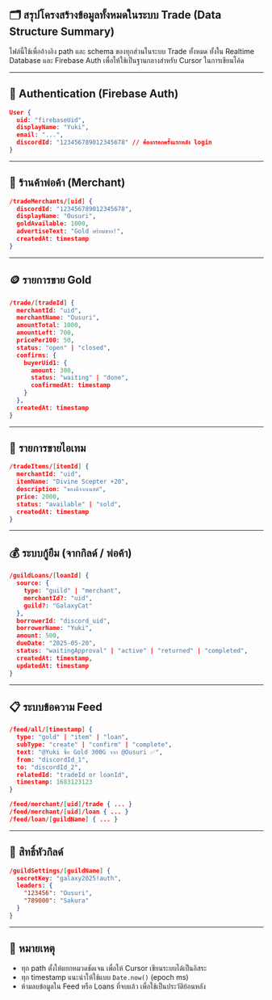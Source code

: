 ## 🗂️ สรุปโครงสร้างข้อมูลทั้งหมดในระบบ Trade (Data Structure Summary)

ไฟล์นี้ใช้เพื่ออ้างอิง path และ schema ของทุกส่วนในระบบ Trade ทั้งหมด ทั้งใน Realtime Database และ Firebase Auth เพื่อให้ใช้เป็นฐานกลางสำหรับ Cursor ในการเขียนโค้ด

---

## 🔑 Authentication (Firebase Auth)

```json
User {
  uid: "firebaseUid",
  displayName: "Yuki",
  email: "...",
  discordId: "123456789012345678" // ต้องกรอกครั้งแรกหลัง login
}
```

---

## 🏪 ร้านค้าพ่อค้า (Merchant)

```json
/tradeMerchants/[uid] {
  discordId: "123456789012345678",
  displayName: "Ousuri",
  goldAvailable: 1000,
  advertiseText: "Gold พร้อมขาย!",
  createdAt: timestamp
}
```

---

## 🪙 รายการขาย Gold

```json
/trade/[tradeId] {
  merchantId: "uid",
  merchantName: "Ousuri",
  amountTotal: 1000,
  amountLeft: 700,
  pricePer100: 50,
  status: "open" | "closed",
  confirms: {
    buyerUid1: {
      amount: 300,
      status: "waiting" | "done",
      confirmedAt: timestamp
    }
  },
  createdAt: timestamp
}
```

---

## 🎁 รายการขายไอเทม

```json
/tradeItems/[itemId] {
  merchantId: "uid",
  itemName: "Divine Scepter +20",
  description: "ของดีจากเนสต์",
  price: 2000,
  status: "available" | "sold",
  createdAt: timestamp
}
```

---

## 💰 ระบบกู้ยืม (จากกิลด์ / พ่อค้า)

```json
/guildLoans/[loanId] {
  source: {
    type: "guild" | "merchant",
    merchantId?: "uid",
    guild?: "GalaxyCat"
  },
  borrowerId: "discord_uid",
  borrowerName: "Yuki",
  amount: 500,
  dueDate: "2025-05-20",
  status: "waitingApproval" | "active" | "returned" | "completed",
  createdAt: timestamp,
  updatedAt: timestamp
}
```

---

## 📋 ระบบข้อความ Feed

```json
/feed/all/[timestamp] {
  type: "gold" | "item" | "loan",
  subType: "create" | "confirm" | "complete",
  text: "@Yuki ซื้อ Gold 300G จาก @Ousuri ✅",
  from: "discordId_1",
  to: "discordId_2",
  relatedId: "tradeId or loanId",
  timestamp: 1683123123
}
```

```json
/feed/merchant/[uid]/trade { ... }
/feed/merchant/[uid]/loan { ... }
/feed/loan/[guildName] { ... }
```

---

## 👑 สิทธิ์หัวกิลด์

```json
/guildSettings/[guildName] {
  secretKey: "galaxy2025!auth",
  leaders: {
    "123456": "Ousuri",
    "789000": "Sakura"
  }
}
```

---

## 🧠 หมายเหตุ

* ทุก path ตั้งให้แยกหมวดชัดเจน เพื่อให้ Cursor เขียนระบบได้เป็นอิสระ
* ทุก timestamp แนะนำให้ใช้แบบ `Date.now()` (epoch ms)
* ห้ามลบข้อมูลใน Feed หรือ Loans ที่จบแล้ว เพื่อใช้เป็นประวัติย้อนหลัง
